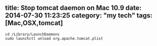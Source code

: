 title: Stop tomcat daemon on Mac 10.9
date: 2014-07-30 11:23:25
category: "my tech"
tags: [Mac,OSX,tomcat]
---

```shell
cd /Library/LaunchDaemons
sudo launchctl unload org.apache.tomcat.plist
```
